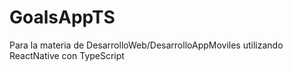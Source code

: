 # GoalsAppTS
Para la materia de DesarrolloWeb/DesarrolloAppMoviles utilizando ReactNative con TypeScript

